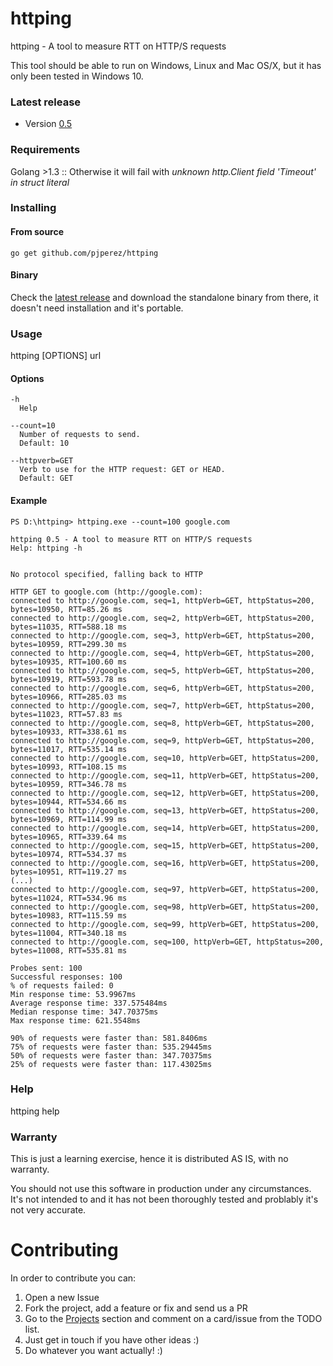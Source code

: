 # httping
httping - A tool to measure RTT on HTTP/S requests 

This tool should be able to run on Windows, Linux and Mac OS/X, but it has only been tested in Windows 10.

### Latest release

- Version [0.5](https://github.com/pjperez/httping/releases)

### Requirements
Golang >1.3 ::  Otherwise it will fail with *unknown http.Client field 'Timeout' in struct literal*

### Installing
#### From source
```
go get github.com/pjperez/httping
```
#### Binary
Check the [latest release](https://github.com/pjperez/httping/releases) and download the standalone binary from there, it doesn't need installation and it's portable.

### Usage
httping [OPTIONS] url

#### Options
```
-h
  Help
  
--count=10
  Number of requests to send.
  Default: 10
  
--httpverb=GET
  Verb to use for the HTTP request: GET or HEAD.
  Default: GET
```

#### Example

```
PS D:\httping> httping.exe --count=100 google.com

httping 0.5 - A tool to measure RTT on HTTP/S requests
Help: httping -h


No protocol specified, falling back to HTTP

HTTP GET to google.com (http://google.com):
connected to http://google.com, seq=1, httpVerb=GET, httpStatus=200, bytes=10950, RTT=85.26 ms
connected to http://google.com, seq=2, httpVerb=GET, httpStatus=200, bytes=11035, RTT=588.18 ms
connected to http://google.com, seq=3, httpVerb=GET, httpStatus=200, bytes=10959, RTT=299.30 ms
connected to http://google.com, seq=4, httpVerb=GET, httpStatus=200, bytes=10935, RTT=100.60 ms
connected to http://google.com, seq=5, httpVerb=GET, httpStatus=200, bytes=10919, RTT=593.78 ms
connected to http://google.com, seq=6, httpVerb=GET, httpStatus=200, bytes=10966, RTT=285.03 ms
connected to http://google.com, seq=7, httpVerb=GET, httpStatus=200, bytes=11023, RTT=57.83 ms
connected to http://google.com, seq=8, httpVerb=GET, httpStatus=200, bytes=10933, RTT=338.61 ms
connected to http://google.com, seq=9, httpVerb=GET, httpStatus=200, bytes=11017, RTT=535.14 ms
connected to http://google.com, seq=10, httpVerb=GET, httpStatus=200, bytes=10993, RTT=108.15 ms
connected to http://google.com, seq=11, httpVerb=GET, httpStatus=200, bytes=10959, RTT=346.78 ms
connected to http://google.com, seq=12, httpVerb=GET, httpStatus=200, bytes=10944, RTT=534.66 ms
connected to http://google.com, seq=13, httpVerb=GET, httpStatus=200, bytes=10969, RTT=114.99 ms
connected to http://google.com, seq=14, httpVerb=GET, httpStatus=200, bytes=10965, RTT=339.64 ms
connected to http://google.com, seq=15, httpVerb=GET, httpStatus=200, bytes=10974, RTT=534.37 ms
connected to http://google.com, seq=16, httpVerb=GET, httpStatus=200, bytes=10951, RTT=119.27 ms
(...)
connected to http://google.com, seq=97, httpVerb=GET, httpStatus=200, bytes=11024, RTT=534.96 ms
connected to http://google.com, seq=98, httpVerb=GET, httpStatus=200, bytes=10983, RTT=115.59 ms
connected to http://google.com, seq=99, httpVerb=GET, httpStatus=200, bytes=11004, RTT=340.18 ms
connected to http://google.com, seq=100, httpVerb=GET, httpStatus=200, bytes=11008, RTT=535.81 ms

Probes sent: 100
Successful responses: 100
% of requests failed: 0
Min response time: 53.9967ms
Average response time: 337.575484ms
Median response time: 347.70375ms
Max response time: 621.5548ms

90% of requests were faster than: 581.8406ms
75% of requests were faster than: 535.29445ms
50% of requests were faster than: 347.70375ms
25% of requests were faster than: 117.43025ms
```

### Help
httping help

### Warranty
This is just a learning exercise, hence it is distributed AS IS, with no warranty.

You should not use this software in production under any circumstances. It's not intended to and it has not been thoroughly tested and problably it's not very accurate.

# Contributing

In order to contribute you can:

1. Open a new Issue
2. Fork the project, add a feature or fix and send us a PR
3. Go to the [Projects](https://github.com/pjperez/httping/projects) section and comment on a card/issue from the TODO list.
4. Just get in touch if you have other ideas :)
5. Do whatever you want actually! :)
